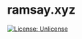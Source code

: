 # ramsay.xyz
[![License: Unlicense](https://img.shields.io/badge/license-Unlicense-blue.svg)](http://unlicense.org/)


